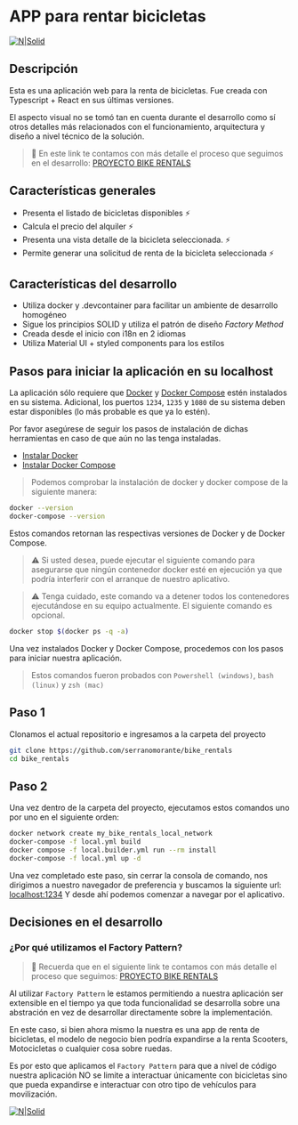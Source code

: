 # APP para rentar bicicletas

[![N|Solid](https://i.postimg.cc/d16ZCjzf/msedge-20221012-135024-192.jpg)](https://i.postimg.cc/d16ZCjzf/msedge-20221012-135024-192.jpg)

## Descripción

Esta es una aplicación web para la renta de bicicletas. Fue creada con Typescript + React en sus últimas versiones.

El aspecto visual no se tomó tan en cuenta durante el desarrollo como sí otros detalles más relacionados con el funcionamiento, arquitectura y diseño a nivel técnico de la solución.

> 📃 En este link te contamos con más detalle el proceso que seguimos en el desarrollo: [PROYECTO BIKE RENTALS](https://whimsical.com/bike-rentals-JXLF2VXuv8p4VG91qEZMqu)

## Características generales

- Presenta el listado de bicicletas disponibles ⚡
- Calcula el precio del alquiler ⚡
- Presenta una vista detalle de la bicicleta seleccionada. ⚡
- Permite generar una solicitud de renta de la bicicleta seleccionada ⚡

## Características del desarrollo

- Utiliza docker y .devcontainer para facilitar un ambiente de desarrollo homogéneo
- Sigue los principios SOLID y utiliza el patrón de diseño _Factory Method_
- Creada desde el inicio con i18n en 2 idiomas
- Utiliza Material UI + styled components para los estilos

## Pasos para iniciar la aplicación en su localhost

La aplicación sólo requiere que [Docker](https://www.docker.com/) y [Docker Compose](https://docs.docker.com/compose/) estén instalados en su sistema.
Adicional, los puertos `1234`, `1235` y `1080` de su sistema deben estar disponibles (lo más probable es que ya lo estén).

Por favor asegúrese de seguir los pasos de instalación de dichas herramientas en caso de que aún no las tenga instaladas.

- [Instalar Docker](https://docs.docker.com/engine/install/)
- [Instalar Docker Compose](https://docs.docker.com/compose/install/)

> Podemos comprobar la instalación de docker y docker compose de la siguiente manera:

```sh
docker --version
docker-compose --version
```

Estos comandos retornan las respectivas versiones de Docker y de Docker Compose.

> ⚠ Si usted desea, puede ejecutar el siguiente comando para asegurarse que ningún contenedor docker esté en ejecución ya que podría interferir con el arranque de nuestro aplicativo.

> ⚠ Tenga cuidado, este comando va a detener todos los contenedores ejecutándose en su equipo actualmente. El siguiente comando es opcional.

```sh
docker stop $(docker ps -q -a)
```

Una vez instalados Docker y Docker Compose, procedemos con los pasos para iniciar nuestra aplicación.

> Estos comandos fueron probados con `Powershell (windows)`, `bash (linux)` y `zsh (mac)`

## Paso 1

Clonamos el actual repositorio e ingresamos a la carpeta del proyecto

```sh
git clone https://github.com/serranomorante/bike_rentals
cd bike_rentals
```

## Paso 2

Una vez dentro de la carpeta del proyecto, ejecutamos estos comandos uno por uno en el siguiente orden:

```sh
docker network create my_bike_rentals_local_network
docker-compose -f local.yml build
docker compose -f local.builder.yml run --rm install
docker-compose -f local.yml up -d
```

Una vez completado este paso, sin cerrar la consola de comando, nos dirigimos a nuestro navegador de preferencia y buscamos la siguiente url:
[localhost:1234](http://localhost:1234)
Y desde ahí podemos comenzar a navegar por el aplicativo.

## Decisiones en el desarrollo

### ¿Por qué utilizamos el Factory Pattern?

> 📃 Recuerda que en el siguiente link te contamos con más detalle el proceso que seguimos: [PROYECTO BIKE RENTALS](https://whimsical.com/bike-rentals-JXLF2VXuv8p4VG91qEZMqu)

Al utilizar `Factory Pattern` le estamos permitiendo a nuestra aplicación ser extensible en el tiempo ya que toda funcionalidad se desarrolla sobre una abstración en vez de desarrollar directamente sobre la implementación.

En este caso, si bien ahora mismo la nuestra es una app de renta de bicicletas, el modelo de negocio bien podría expandirse a la renta Scooters, Motocicletas o cualquier cosa sobre ruedas.

Es por esto que aplicamos el `Factory Pattern` para que a nivel de código nuestra aplicación NO se limite a interactuar únicamente con bicicletas sino que pueda expandirse e interactuar con otro tipo de vehículos para movilización.

[![N|Solid](https://i.postimg.cc/gkv4TCbF/msedge-20221012-134621-840.png)](https://i.postimg.cc/gkv4TCbF/msedge-20221012-134621-840.png)

